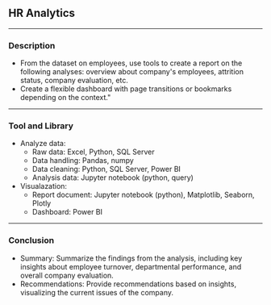 ## HR Analytics
---
### Description
- From the dataset on employees, use tools to create a report on the following analyses: overview about company's employees, attrition status, company evaluation, etc.
- Create a flexible dashboard with page transitions or bookmarks depending on the context."
---
### Tool and Library
- Analyze data:
    + Raw data: Excel, Python, SQL Server
    + Data handling: Pandas, numpy
    + Data cleaning: Python, SQL Server, Power BI
    + Analysis data: Jupyter notebook (python, query)
- Visualazation:
    + Report document: Jupyter notebook (python), Matplotlib, Seaborn, Plotly
    + Dashboard: Power BI
---
### Conclusion
- Summary: Summarize the findings from the analysis, including key insights about employee turnover, departmental performance, and overall company evaluation.
- Recommendations: Provide recommendations based on insights, visualizing the current issues of the company.
